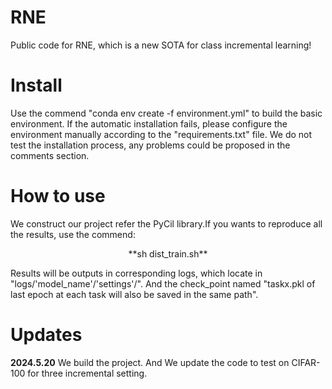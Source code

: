 # RNE
Public code for RNE, which is a new SOTA for class incremental learning!

# Install
Use the commend "conda env create -f environment.yml" to build the basic environment.
If the automatic installation fails, please configure the environment manually according to the "requirements.txt" file. We do not test the installation process, any problems could be proposed in the comments section.

# How to use
We construct our project refer the PyCil library.If you wants to reproduce all the results, use the commend:

<center>
**sh dist_train.sh**
</center>
  
Results will be outputs in corresponding logs, which locate in "logs/'model_name'/'settings'/". And the check_point named "taskx.pkl of last epoch at each task will also be saved in the same path".

# Updates
**2024.5.20** We build the project. And We update the code to test on CIFAR-100 for three incremental setting. 
